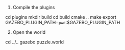 1. Compile the plugins

  cd plugins
  mkdir build
  cd build
  cmake ..
  make
  export GAZEBO_PLUGIN_PATH=`pwd`:$GAZEBO_PLUGIN_PATH

2. Open the world

  cd ../..
  gazebo puzzle.world

